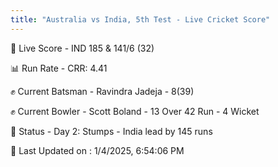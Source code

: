 ```yaml
---
title: "Australia vs India, 5th Test - Live Cricket Score"
---
```


🔴 Live Score - IND 185 & 141/6 (32)  

📊 Run Rate - CRR: 4.41  

✊ Current Batsman - Ravindra Jadeja - 8(39)  

✊ Current Bowler - Scott Boland - 13 Over 42 Run - 4 Wicket  

📑 Status - Day 2: Stumps - India lead by 145 runs

📝 Last Updated on : 1/4/2025, 6:54:06 PM  

